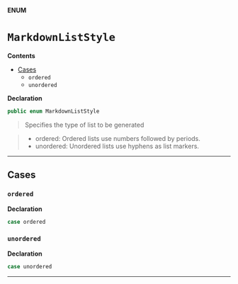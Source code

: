 **ENUM**
# `MarkdownListStyle`

**Contents**
- [Cases](#cases)
  - `ordered`
  - `unordered`

**Declaration**
```swift
public enum MarkdownListStyle
```



> Specifies the type of list to be generated

> - ordered: Ordered lists use numbers followed by periods.
> - unordered: Unordered lists use hyphens as list markers.

--------------------

## Cases
### `ordered`

**Declaration**
```swift
case ordered
```





### `unordered`

**Declaration**
```swift
case unordered
```





--------------------




